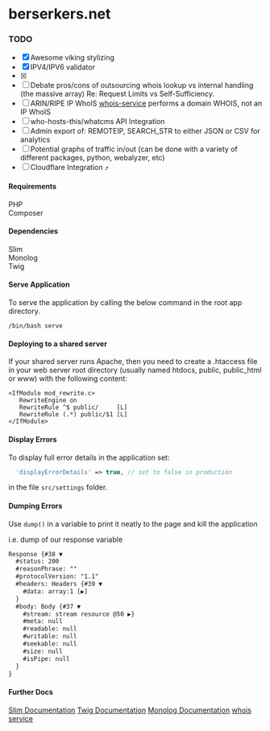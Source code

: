 # berserkers.net

### TODO

- [X] Awesome viking stylizing
- [X] IPV4/IPV6 validator
- [X] 
- [ ] Debate pros/cons of outsourcing whois lookup vs internal handling (the massive array) Re: Request Limits vs Self-Sufficiency.
- [ ] ARIN/RIPE IP WhoIS [whois-service](http://www.webservicex.net/whois.asmx?op=GetWhoIS) performs a domain WHOIS, not an IP WhoIS
- [ ] who-hosts-this/whatcms API Integration
- [ ] Admin export of: REMOTEIP, SEARCH_STR to either JSON or CSV for analytics
- [ ] Potential graphs of traffic in/out (can be done with a variety of different packages, python, webalyzer, etc)
- [ ] Cloudflare Integration ⤴️

#### Requirements
PHP  
Composer  

#### Dependencies
Slim  
Monolog  
Twig  


#### Serve Application
To serve the application by calling the below command in the root app directory.
```Shell
/bin/bash serve
```

#### Deploying to a shared server
If your shared server runs Apache, then you need to create a .htaccess file in your web server root directory (usually named htdocs, public, public_html or www) with the following content:
```htaccess
<IfModule mod_rewrite.c>
   RewriteEngine on
   RewriteRule ^$ public/     [L]
   RewriteRule (.*) public/$1 [L]
</IfModule>
```

#### Display Errors
To display full error details in the application set:
```PHP
  'displayErrorDetails' => true, // set to false in production
```
in the file ```src/settings``` folder.

#### Dumping Errors
Use ```dump()``` in a variable to print it neatly to the page and kill the application

i.e. dump of our response variable
```html
Response {#38 ▼
  #status: 200
  #reasonPhrase: ""
  #protocolVersion: "1.1"
  #headers: Headers {#39 ▼
    #data: array:1 [▶]
  }
  #body: Body {#37 ▼
    #stream: stream resource @50 ▶}
    #meta: null
    #readable: null
    #writable: null
    #seekable: null
    #size: null
    #isPipe: null
  }
}
```

#### Further Docs
[Slim Documentation](https://www.slimframework.com/docs/v3/tutorial/first-app.html)
[Twig Documentation](https://twig.symfony.com/doc/2.x/)
[Monolog Documentation](https://github.com/Seldaek/monolog/blob/master/doc/01-usage.md)
[whois service](http://www.webservicex.net/whois.asmx?op=GetWhoIS)
